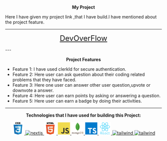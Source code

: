 <p align="center">
  <strong >My Project</strong>
  <p> Here I have given my project link ,that I have build.I have mentioned about the project feature.</p>
</p>

---

<p align="center">
  <a href="https://dev-overflow-nextjs13-git-main-rakib13xgmailcoms-projects.vercel.app" style="font-size: 24px; text-align: center;">DevOverFlow</a>
</p>
---

<p align="center">
  <strong>Project Features</strong>
</p>

- Feature 1: I have used clerkId for secure authentication.
- Feature 2: Here user can ask question about their coding related problems that they have faced.
- Feature 3: Here one user can answer other user question,upvote or downvote a answer.
- Feature 4: Here user can earn points by asking or answering a question.
- Feature 5: Here user can earn a badge by doing their activities.

---
<p align="center">
  <strong>Technologies that I have used for building this Project:</strong>
</p>
<p align="center">
  <a href="https://www.w3schools.com/css/" target="_blank" rel="noreferrer">
    <img src="https://raw.githubusercontent.com/devicons/devicon/master/icons/css3/css3-original-wordmark.svg" alt="css3" width="40" height="40"/>
  </a>
  <a href="https://nextjs.org/" target="_blank" rel="noreferrer">
    <img src="https://i.ibb.co/g7kNJQT/nextjs.png" alt="nextjs" width="40" height="40"/>
  </a>
  <a href="https://www.w3.org/html/" target="_blank" rel="noreferrer">
    <img src="https://raw.githubusercontent.com/devicons/devicon/master/icons/html5/html5-original-wordmark.svg" alt="html5" width="40" height="40"/>
  </a>
  <a href="https://developer.mozilla.org/en-US/docs/Web/JavaScript" target="_blank" rel="noreferrer">
    <img src="https://raw.githubusercontent.com/devicons/devicon/master/icons/javascript/javascript-original.svg" alt="javascript" width="40" height="40"/>
  </a>
  <a href="https://www.mongodb.com/" target="_blank" rel="noreferrer">
    <img src="https://raw.githubusercontent.com/devicons/devicon/master/icons/mongodb/mongodb-original-wordmark.svg" alt="mongodb" width="40" height="40"/>
  </a>
   <a href="https://www.typescriptlang.org/" target="_blank" rel="noreferrer">
    <img src="https://raw.githubusercontent.com/devicons/devicon/master/icons/typescript/typescript-original.svg" alt="typescript" width="40" height="40"/>
  </a>
  <a href="https://reactjs.org/" target="_blank" rel="noreferrer">
    <img src="https://raw.githubusercontent.com/devicons/devicon/master/icons/react/react-original-wordmark.svg" alt="react" width="40" height="40"/>
  </a>
  <a href="https://tailwindcss.com/" target="_blank" rel="noreferrer">
    <img src="https://www.vectorlogo.zone/logos/tailwindcss/tailwindcss-icon.svg" alt="tailwind" width="40" height="40"/>
  </a>
  <a href="https://ui.shadcn.com/" target="_blank" rel="noreferrer">
    <img src="https://i.ibb.co/Jx2n8TJ/shadcnui.jpg" alt="tailwind" width="40" height="40"/>
  </a>
</p>

